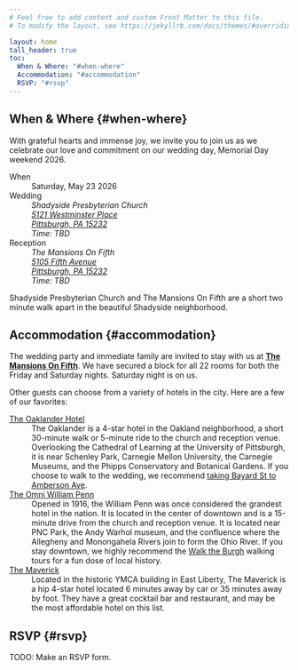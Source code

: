 ```yaml
---
# Feel free to add content and custom Front Matter to this file.
# To modify the layout, see https://jekyllrb.com/docs/themes/#overriding-theme-defaults

layout: home
tall_header: true
toc:
  When & Where: "#when-where"
  Accommodation: "#accommodation"
  RSVP: "#rsvp"
---
```


<section class="full-screen dark" markdown="1">

# When & Where {#when-where}

With grateful hearts and immense joy, we invite you to join us as we celebrate
our love and commitment on our wedding day, Memorial Day weekend 2026.

<dl>
  <dt>When</dt>
  <dd>
    <time datetime="2026-05-23">Saturday, May 23 2026</time>
  </dd>
  <dt>Wedding</dt>
  <dd>
    <address>
      Shadyside Presbyterian Church<br/>
      <a href="https://maps.app.goo.gl/h7Ruup2v38jKMeEq5" target="_blank">
        5121 Westminster Place<br/>
        Pittsburgh, PA 15232<br/>
      </a>
      Time: <time datetime="2026-05-23 00:00:00-0400">TBD</time><br/>
    </address>
  </dd>
  <dt>Reception</dt>
  <dd>
    <address>
      The Mansions On Fifth<br/>
      <a href="https://maps.app.goo.gl/VecashzWT3Fo1YDR6" target="_blank">
        5105 Fifth Avenue<br/>
        Pittsburgh, PA 15232<br/>
      </a>
      Time: <time datetime="2026-05-23 00:00:00-0400">TBD</time><br/>
    </address>
  </dd>
</dl>

Shadyside Presbyterian Church and The Mansions On Fifth are a short two minute
walk apart in the beautiful Shadyside neighborhood.

</section>

<section class="full-screen" markdown="1">

# Accommodation {#accommodation}

The wedding party and immediate family are invited to stay with us at
<a href="https://mansionsonfifth.com" target="_blank">**The Mansions On Fifth**</a>.
We have secured a block for all 22 rooms for both the Friday and Saturday
nights. Saturday night is on us.

Other guests can choose from a variety of hotels in the city. Here are a few of
our favorites:

<dl>
  <dt><a href="https://theoaklanderhotel.com" target="_blank">The Oaklander Hotel</a></dt>
  <dd>
    The Oaklander is a 4-star hotel in the Oakland neighborhood, a short
    30-minute walk or 5-minute ride to the church and reception venue.
    Overlooking the Cathedral of Learning at the University of Pittsburgh, it is
    near Schenley Park, Carnegie Mellon University, the Carnegie Museums, and
    the Phipps Conservatory and Botanical Gardens. If you choose to walk to the
    wedding, we recommend
    <a href="https://maps.app.goo.gl/kjcTCstLBa723nhx5" target="_blank">taking Bayard St to Amberson Ave</a>.
  </dd>
  <dt><a href="https://www.omnihotels.com/hotels/pittsburgh-william-penn" target="_blank">The Omni William Penn</a></dt>
  <dd>
    Opened in 1916, the William Penn was once considered the grandest hotel in
    the nation. It is located in the center of downtown and is a 15-minute drive
    from the church and reception venue. It is located near PNC Park, the Andy
    Warhol museum, and the confluence where the Allegheny and Monongahela Rivers
    join to form the Ohio River. If you stay downtown, we highly recommend the
    <a href="https://www.walktheburgh.com" target="_blank">Walk the Burgh</a>
    walking tours for a fun dose of local history.
  </dd>
  <dt><a href="https://www.maverickpittsburgh.com" target="_blank">The Maverick</a></dt>
  <dd>
    Located in the historic YMCA building in East Liberty, The Maverick is a hip
    4-star hotel located 6 minutes away by car or 35 minutes away by foot. They
    have a great cocktail bar and restaurant, and may be the most affordable
    hotel on this list.
  </dd>
</dl>

</section>

<section class="full-screen dark" markdown="1">

# RSVP {#rsvp}

TODO: Make an RSVP form.

</section>
